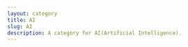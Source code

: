 ```yaml
---
layout: category
title: AI
slug: AI
description: A category for AI(Artificial Intelligence).
---
```


